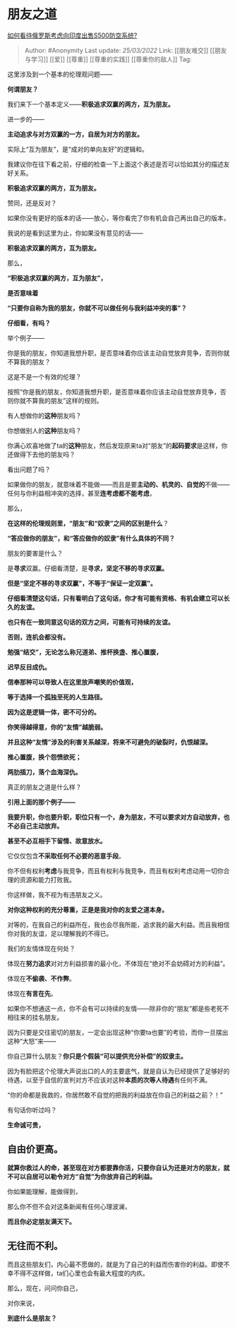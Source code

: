 # 朋友之道
[如何看待俄罗斯考虑向印度出售S500防空系统?](https://www.zhihu.com/question/522771005/answer/2401752864)

> Author: #Anonymity
> Last update: *25/03/2022*
> Link: [[朋友难交]] [[朋友与学习]] [[爱]] [[尊重]] [[尊重的实践]] [[尊重你的敌人]]
> Tag:

这里涉及到一个基本的伦理观问题——

**何谓朋友？**

我们来下一个基本定义——**积极追求双赢的两方，互为朋友。**

进一步的——

**主动追求与对方双赢的一方，自居为对方的朋友。**

实际上“互为朋友”，是“成对的单向友好”的逻辑和。

我建议你在往下看之前，仔细的检查一下上面这个表述是否可以恰如其分的描述友好关系。

**积极追求双赢的两方，互为朋友。**

赞同，还是反对？

如果你没有更好的版本的话——放心，等你看完了你有机会自己再出自己的版本，

我说的是看到这里为止，你如果没有意见的话——

**积极追求双赢的两方，互为朋友。**

那么，

**“积极追求双赢的两方，互为朋友”，**

**是否意味着**

**“只要你自称为我的朋友，你就不可以做任何与我利益冲突的事”？**

**仔细看，有吗？**

举个例子——

你是我的朋友，你知道我想升职，是否意味着你应该主动自觉放弃竞争，否则你就不算我的朋友？

这是不是一个有效的伦理？

按照“你是我的朋友，你知道我想升职，是否意味着你应该主动自觉放弃竞争，否则你就不算我的朋友”这样的规则。

有人想做你的**这种**朋友吗？

你想做别人的**这种**朋友吗？

你满心欢喜地做了ta的**这种**朋友，然后发现原来ta对“朋友”的**起码要求**是这样，你还做得下去他的朋友吗？

看出问题了吗？

如果做你的朋友，就意味着不能做——而且是要**主动的、机灵的、自觉的**不做——任何与你利益相冲突的选择，甚至**连考虑都不能考虑**，

那么，

**在这样的伦理规则里，“朋友”和“奴隶”之间的区别是什么**？

**“答应做你的朋友”，和“答应做你的奴隶”有什么具体的不同？**

朋友的要害是什么？

是**寻求**双赢。仔细看清楚，是**寻求，坚定不移的寻求双赢。**

**但是“坚定不移的寻求双赢”，不等于“保证一定双赢”。**

**仔细看清楚这句话，只有看明白了这句话，你才有可能有资格、有机会建立可以长久的友谊。**

**也只有在一致同意这句话的双方之间，可能有可持续的友谊。**

**否则，连机会都没有。**

**勉强“结交”，无论怎么称兄道弟、推杯换盏、推心置腹，**

**迟早反目成仇。**

**信奉那种可以导致人在这里放声嘲笑的价值观，**

**等于选择一个孤独至死的人生路径。**

**因为这是逻辑一体，密不可分的。**

**你笑得越得意，你的“友情”越脆弱。**

**并且这种“友情”涉及的利害关系越深，将来不可避免的破裂时，仇恨越深。**

**推心置腹，换个怨愤欲死；**

**两肋插刀，落个血海深仇。**

真正的朋友之道是什么样？

**引用上面的那个例子——**

**我要升职，你也要升职，职位只有一个，身为朋友，不可以要求对方自动放弃，也不必自己主动放弃。**

**甚至不必互相手下留情、故意放水。**

它仅仅包含**不采取任何不必要的恶意手段**。

你不但有权利**考虑**与我竞争，而且有权利与我竞争，而且有权利考虑动用一切你合理的资源和能力打败我。

你这样做，我不视为有违朋友之义。

**对你这种权利的充分尊重，正是是我对你的友爱之道本身。**

对等的，在我自己的利益所在，我也会尽我所能，追求我的最大利益。而且我相信你对我的友谊，足以理解我的不得已。

我们的友情体现在何处？

体现在**努力追求**对对方利益损害的最小化，不体现在“绝对不会妨碍对方的利益”。

体现在**不偷袭、不作弊**。

体现在**有言在先**。

如果你不想通这一点，你不会有可以持续的友情——除非你的“朋友”都是些老死不相往来的挂名朋友。

因为只要是交往密切的朋友，一定会出现这种“你要ta也要”的考验，而你一旦摆出这种“大怒”来——

你自己算什么朋友？**你只是个假装“可以提供充分补偿”的奴隶主。**

因为有脸把这个伦理大声说出口的人的主要底气，就是自认为已经提供了足够好的待遇，以至于自信的宣判对方不应该对这种**本质的次等人待遇**有任何不满。

“你的命都是我救的，你居然敢不自觉的把我的利益放在你自己的利益之前？！”

有句话你听过吗？

**生命诚可贵，**

## **自由价更高。**

**就算你救过人的命，甚至现在对方都要靠你活，只要你自认为还是对方的朋友，就不可以自居可以勒令对方“自觉”为你放弃自己的利益。**

你如果能理解，能做得到，

那么你不但不会对这条新闻有任何心理波澜，

**而且你必定朋友满天下。**

## 无往而不利。

而且这些朋友们，内心最不愿做的，就是为了自己的利益而伤害你的利益。即使不幸不得不这样做，ta们心里也会有最大程度的内疚。

那么，现在，问问你自己，

对你来说，

**到底什么是朋友？**
